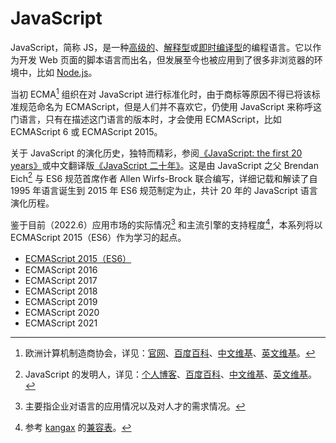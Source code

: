 # JavaScript

JavaScript，简称 JS，是一种[高级的](../术语表/高级语言.md)、[解释型](../术语表/解释型语言.md)或[即时编译型](../术语表/即时编译型语言.md)的编程语言。它以作为开发 Web 页面的脚本语言而出名，但发展至今也被应用到了很多非浏览器的环境中，比如 [Node.js](../Node.js)。

当初 ECMA[^ecma] 组织在对 JavaScript 进行标准化时，由于商标等原因不得已将该标准规范命名为 ECMAScript，但是人们并不喜欢它，仍使用 JavaScript 来称呼这门语言，只有在描述这门语言的版本时，才会使用 ECMAScript，比如 ECMAScript 6 或 ECMAScript 2015。

关于 JavaScript 的演化历史，独特而精彩，参阅[《JavaScript: the first 20 years》](https://dl.acm.org/doi/10.1145/3386327)或中文翻译版[《JavaScript 二十年》](https://cn.history.js.org/)。这是由 JavaScript 之父 Brendan Eich[^brendaneich] 与 ES6 规范首席作者 Allen Wirfs-Brock 联合编写，详细记载和解读了自 1995 年语言诞生到 2015 年 ES6 规范制定为止，共计 20 年的 JavaScript 语言演化历程。

鉴于目前（2022.6）应用市场的实际情况[^req] 和主流引擎的支持程度[^compat]，本系列将以 ECMAScript 2015（ES6）作为学习的起点。

- [ECMAScript 2015（ES6）](./ECMAScript2015)
- ECMAScript 2016
- ECMAScript 2017
- ECMAScript 2018
- ECMAScript 2019
- ECMAScript 2020
- ECMAScript 2021

[^ecma]: 欧洲计算机制造商协会，详见：[官网](https://www.ecma-international.org/)、[百度百科](https://baike.baidu.com/item/%E6%AC%A7%E6%B4%B2%E8%AE%A1%E7%AE%97%E6%9C%BA%E5%88%B6%E9%80%A0%E5%95%86%E5%8D%8F%E4%BC%9A?fromtitle=ECMA&fromid=1499618)、[中文维基](https://zh.wikipedia.org/wiki/Ecma%E5%9B%BD%E9%99%85)、[英文维基](https://en.wikipedia.org/wiki/Ecma_International)。
[^brendaneich]: JavaScript 的发明人，详见：[个人博客](https://brendaneich.com/)、[百度百科](https://baike.baidu.com/item/%E5%B8%83%E5%85%B0%E7%99%BB%C2%B7%E8%89%BE%E5%A5%87?fromtitle=Brendan+Eich&fromid=561441)、[中文维基](https://zh.wikipedia.org/wiki/%E5%B8%83%E8%98%AD%E7%99%BB%C2%B7%E8%89%BE%E5%85%8B)、[英文维基](https://en.wikipedia.org/wiki/Brendan_Eich)。
[^req]: 主要指企业对语言的应用情况以及对人才的需求情况。
[^compat]: 参考 [kangax](https://github.com/kangax) 的[兼容表](https://kangax.github.io/compat-table)。
